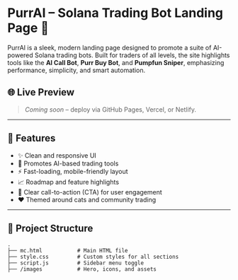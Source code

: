 # PurrAI – Solana Trading Bot Landing Page 🐾

PurrAI is a sleek, modern landing page designed to promote a suite of AI-powered Solana trading bots. Built for traders of all levels, the site highlights tools like the **AI Call Bot**, **Purr Buy Bot**, and **Pumpfun Sniper**, emphasizing performance, simplicity, and smart automation.

## 🌐 Live Preview
> _Coming soon_ – deploy via GitHub Pages, Vercel, or Netlify.

---

## 📌 Features

- ✨ Clean and responsive UI
- 🧠 Promotes AI-based trading tools
- ⚡ Fast-loading, mobile-friendly layout
- 📈 Roadmap and feature highlights
- 📣 Clear call-to-action (CTA) for user engagement
- ❤️ Themed around cats and community trading

---

## 📁 Project Structure

```plaintext
.
├── mc.html           # Main HTML file
├── style.css         # Custom styles for all sections
├── script.js         # Sidebar menu toggle
├── /images           # Hero, icons, and assets


